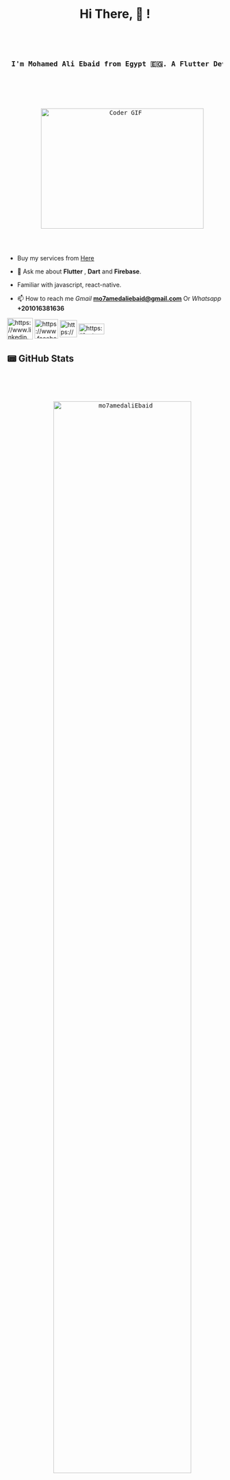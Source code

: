 <h1 align="center"> Hi There, 👋 !</h1>



<pre>


	
<h3 align="center"> I'm Mohamed Ali Ebaid from Egypt 🇪🇬. A Flutter Developer. </h3>


<p align="center">
	<img align="center" src="https://media.tenor.com/bfOEyTxwK40AAAAC/work-computer.gif" alt="Coder GIF" width="380" height="280">
</p>

</pre>



- Buy my services from [Here](https://khamsat.com/user/mohamed_ali_ebaid/services)
- 💬 Ask me about **Flutter** , **Dart** and **Firebase**.
  
- Familiar with javascript, react-native.
  
- 📫 How to reach me  *Gmail* **mo7amedaliebaid@gmail.com** Or *Whatsapp* **+201016381636**




<p align="center">

<a href="https://www.linkedin.com/in/mohamed-ebaid-419042266/" target="blank"><img align="center" src="https://raw.githubusercontent.com/rahuldkjain/github-profile-readme-generator/master/src/images/icons/Social/linked-in-alt.svg" alt="https://www.linkedin.com/in/mahmoudysleim/" height="50" width="60" /></a>
<a href="https://www.facebook.com/mohamed.ebied.980/" target="blank"><img align="center" src="https://raw.githubusercontent.com/rahuldkjain/github-profile-readme-generator/master/src/images/icons/Social/facebook.svg" alt="https://www.facebook.com/" height="45" width="55" /></a>
<a href="https://www.youtube.com/channel/UCcaLYqe9DJGdqexSQSIgs7w" target="blank"><img align="center" src="https://freelogopng.com/images/all_img/1656502794yt-logo.png" alt="https://www.youtube.com/" height="40" width="40" /></a>
<a href="https://leetcode.com/mo7amedaliebaid/" target="blank"><img align="center" src="https://w7.pngwing.com/pngs/640/947/png-transparent-leetcode-button-icon.png" alt="https://leetcode.com/" height="25" width="60" /></a>

</p>


## 📟 GitHub Stats

<pre>
	

<p align="center">
	<img width="80%" src="https://github-readme-stats.vercel.app/api?username=mo7amedaliEbaid&show_icons=true&theme=dracula" alt="mo7amedaliEbaid" />
</p>

</pre>

<pre>
	

<p align="center">
	
	<img width="60%" src="https://github-readme-streak-stats.herokuapp.com/?user=mo7amedaliEbaid&theme=dracula" alt="mo7amedaliEbaid" />

</p>

</pre>

<pre>
	

<p align="center">
	
    <img width="50%" src="https://github-readme-stats.vercel.app/api/top-langs?username=mo7amedaliEbaid&show_icons=true&theme=dracula&locale=en&layout=compact" alt="mo7amedaliEbaid" />
</p>

</pre>

## 💳 Github Trophies

<pre>
	



<p align="center"> <a href="https://github.com/ryo-ma/github-profile-trophy"><img width="80%" src="https://github-profile-trophy.vercel.app/?username=mo7amedaliEbaid&row=2&column=5&theme=dracula" alt="mo7amedaliEbaid" /></a> </p>

</pre>

## 💻 Tech Stack




![Dart](https://img.shields.io/badge/dart-%230175C2.svg?style=for-the-badge&logo=dart&logoColor=white) ![Flutter](https://img.shields.io/badge/Flutter-%2302569B.svg?style=for-the-badge&logo=Flutter&logoColor=white)  ![Firebase](https://img.shields.io/badge/firebase-%23039BE5.svg?style=for-the-badge&logo=firebase) ![Google Cloud](https://img.shields.io/badge/Google%20Cloud-%234285F4.svg?style=for-the-badge&logo=google-cloud&logoColor=white)   ![Figma](https://img.shields.io/badge/figma-%23F24E1E.svg?style=for-the-badge&logo=figma&logoColor=white) ![Gradle](https://img.shields.io/badge/Gradle-02303A.svg?style=for-the-badge&logo=Gradle&logoColor=white) ![Postman](https://img.shields.io/badge/Postman-FF6C37?style=for-the-badge&logo=postman&logoColor=white)  ![HTML5](https://img.shields.io/badge/html5-%23E34F26.svg?style=for-the-badge&logo=html5&logoColor=white)	![LaTeX](https://img.shields.io/badge/latex-%23008080.svg?style=for-the-badge&logo=latex&logoColor=white)   ![LibreOffice](https://img.shields.io/badge/LibreOffice-%2318A303?style=for-the-badge&logo=LibreOffice&logoColor=white)	  ![Android](https://img.shields.io/badge/Android-3DDC84?style=for-the-badge&logo=android&logoColor=white)    ![Linux](https://img.shields.io/badge/Linux-FCC624?style=for-the-badge&logo=linux&logoColor=black)    ![Ubuntu](https://img.shields.io/badge/Ubuntu-E95420?style=for-the-badge&logo=ubuntu&logoColor=white)   ![Git](https://img.shields.io/badge/git-%23F05033.svg?style=for-the-badge&logo=git&logoColor=white)		 ![GitHub](https://img.shields.io/badge/github-%23121011.svg?style=for-the-badge&logo=github&logoColor=white) 		![Visual Studio Code](https://img.shields.io/badge/Visual%20Studio%20Code-0078d7.svg?style=for-the-badge&logo=visual-studio-code&logoColor=white)   ![Android Studio](https://img.shields.io/badge/Android%20Studio-3DDC84.svg?style=for-the-badge&logo=android-studio&logoColor=white)   ![IntelliJ IDEA](https://img.shields.io/badge/IntelliJIDEA-000000.svg?style=for-the-badge&logo=intellij-idea&logoColor=white)



